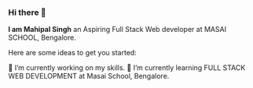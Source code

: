 ### Hi there 👋


**I am Mahipal Singh** an Aspiring Full Stack Web developer at MASAI SCHOOL, Bengalore. 

Here are some ideas to get you started:

 🔭 I’m currently working on my skills. 
 🌱 I’m currently learning FULL STACK WEB DEVELOPMENT  at Masai School, Bengalore. 



